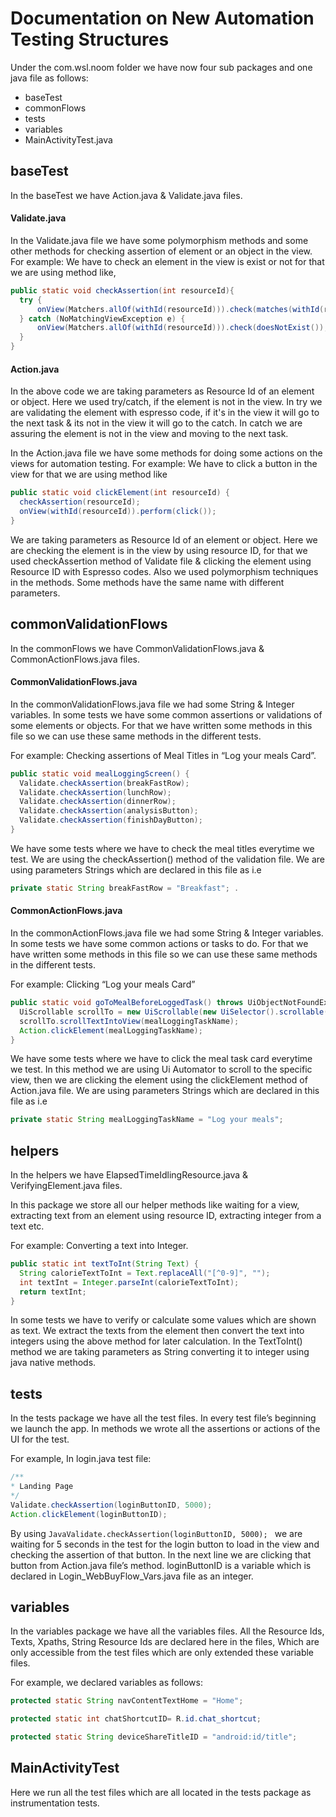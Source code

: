 # Documentation on New Automation Testing Structures 


Under the com.wsl.noom folder we have now four sub packages and one java file as follows:

* baseTest
* commonFlows
* tests
* variables
* MainActivityTest.java

## baseTest

In the baseTest we have Action.java & Validate.java files.

#### Validate.java

In the Validate.java file we have some polymorphism methods and some other methods for checking assertion of element or an object in the view.
For example: We have to check an element in the view is exist or not for that we are using method like,

 ```JAVA
public static void checkAssertion(int resourceId){
   try {
       onView(Matchers.allOf(withId(resourceId))).check(matches(withId(resourceId)));
   } catch (NoMatchingViewException e) {
       onView(Matchers.allOf(withId(resourceId))).check(doesNotExist());
   }
}
 ```

#### Action.java

In the above code we are taking parameters as Resource Id of an element or object. Here we used try/catch, if the element is not in the view. In try we are validating the element with espresso code, if it's in the view it will go to the next task & its not in the view it will go to the catch. In catch we are assuring the element is not in the view and moving to the next task.
 

In the Action.java file we have some methods for doing some actions on the views for automation testing. 
For example: We have to click a button in the view for that we are using method like 

 ```Java
public static void clickElement(int resourceId) {
   checkAssertion(resourceId);
   onView(withId(resourceId)).perform(click());
}
 ```

We are taking parameters as Resource Id of an element or object. Here we are checking the element is in the view by using resource ID, for that we used checkAssertion method of Validate file & clicking the element using Resource ID with Espresso codes.
Also we used polymorphism techniques in the methods. Some methods have the same name with different parameters.


## commonValidationFlows

In the commonFlows we have CommonValidationFlows.java & CommonActionFlows.java files.

#### CommonValidationFlows.java

In the commonValidationFlows.java file we had some String & Integer variables. In some tests we have some common assertions or validations of some elements or objects. For that we have written some methods in this file so we can use these same methods in the different tests.

For example: Checking assertions of Meal Titles in “Log your meals Card”. 

 ```Java
public static void mealLoggingScreen() {
   Validate.checkAssertion(breakFastRow);
   Validate.checkAssertion(lunchRow);
   Validate.checkAssertion(dinnerRow);
   Validate.checkAssertion(analysisButton);
   Validate.checkAssertion(finishDayButton);
}
 ```
We have some tests where we have to check the meal titles everytime we test. We are using the checkAssertion() method of the validation file. We are using parameters Strings which are declared in this file as i.e 
 ```Java
private static String breakFastRow = "Breakfast"; .
 ```
#### CommonActionFlows.java

In the commonActionFlows.java file we had some String & Integer variables. In some tests we have some common actions or tasks to do. For that we have written some methods in this file so we can use these same methods in the different tests.

For example: Clicking “Log your meals Card” 
 ```Java
public static void goToMealBeforeLoggedTask() throws UiObjectNotFoundException {
   UiScrollable scrollTo = new UiScrollable(new UiSelector().scrollable(true));
   scrollTo.scrollTextIntoView(mealLoggingTaskName);
   Action.clickElement(mealLoggingTaskName);
}
 ```

We have some tests where we have to click the meal task card everytime we test. In this method we are using Ui Automator to scroll to the specific view, then we are clicking the element using the clickElement method of Action.java file. We are using parameters Strings which are declared in this file as i.e 
 ```Java
private static String mealLoggingTaskName = "Log your meals";
 ```

## helpers

In the helpers we have ElapsedTimeIdlingResource.java & VerifyingElement.java files.

In this package we store all our helper methods like waiting for a view, extracting text from an element using resource ID, extracting integer from a text etc.

For example: Converting a text into Integer.
 ```Java
public static int textToInt(String Text) {
   String calorieTextToInt = Text.replaceAll("[^0-9]", "");
   int textInt = Integer.parseInt(calorieTextToInt);
   return textInt;
}
 ```
In some tests we have to verify or calculate some values which are shown as text. We extract the texts from the element then convert the text into integers using the above method for later calculation. In the TextToInt() method we are taking parameters as String converting it to integer using java native methods.

## tests

In the tests package we have all the test files. In every test file’s beginning we launch the app. In methods we wrote all the assertions or actions of the UI for the test.

For example, In login.java test file:
 ```Java
 /** 
 * Landing Page 
 */
 Validate.checkAssertion(loginButtonID, 5000);
 Action.clickElement(loginButtonID);
 ```
By using  ```JavaValidate.checkAssertion(loginButtonID, 5000); ``` we are waiting for 5 seconds in the test for the login button to load in the view and checking the assertion of that button. In the next line we are clicking that button from Action.java file’s method. loginButtonID is a variable which is declared in Login_WebBuyFlow_Vars.java file as an integer.


## variables

In the variables package we have all the variables files. All the Resource Ids, Texts, Xpaths, String Resource Ids are declared here in the files, Which are only accessible from the test files which are only extended these variable files.

For example,  we declared variables as follows:
 ```Java
protected static String navContentTextHome = "Home";

protected static int chatShortcutID= R.id.chat_shortcut;

protected static String deviceShareTitleID = "android:id/title";
 ```

## MainActivityTest

Here we run all the test files which are all located in the tests package as instrumentation tests.
